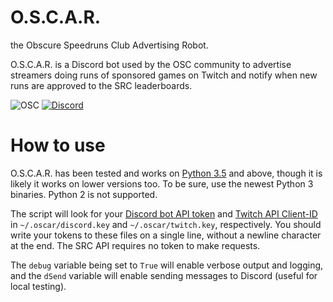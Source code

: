 # O.S.C.A.R.
the Obscure Speedruns Club Advertising Robot.

O.S.C.A.R. is a Discord bot used by the OSC community to advertise streamers doing runs of sponsored games on Twitch and notify when new runs are approved to the SRC leaderboards.

![OSC](https://cdn.discordapp.com/attachments/396119968175095810/397961256075526154/OSC.png) [![Discord](https://cdn.discordapp.com/attachments/393162131840958466/401418832029417475/Discord-Logo-Black.png)](discord.gg/FyTGQy4)

# How to use

O.S.C.A.R. has been tested and works on [Python 3.5](https://www.python.org/downloads/) and above, though it is likely it works on lower versions too. To be sure, use the newest Python 3 binaries. Python 2 is not supported.

The script will look for your [Discord bot API token](https://discordapp.com/developers/applications/me) and [Twitch API Client-ID](https://dev.twitch.tv/dashboard/apps/create) in ```~/.oscar/discord.key``` and ```~/.oscar/twitch.key```, respectively. You should write your tokens to these files on a single line, without a newline character at the end. The SRC API requires no token to make requests.

The ```debug``` variable being set to ```True``` will enable verbose output and logging, and the ```dSend``` variable will enable sending messages to Discord (useful for local testing).